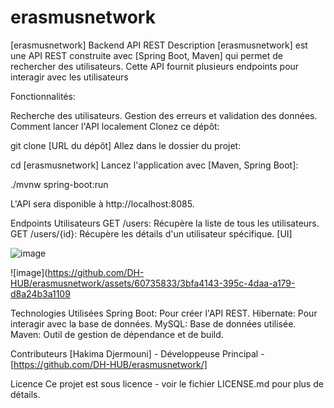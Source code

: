 # erasmusnetwork
[erasmusnetwork] Backend API REST
Description
[erasmusnetwork] est une API REST construite avec [Spring Boot, Maven] qui permet de rechercher des  utilisateurs. Cette API fournit plusieurs endpoints pour interagir avec les utilisateurs

Fonctionnalités:


Recherche des  utilisateurs.
Gestion des erreurs et validation des données.
Comment lancer l'API localement
Clonez ce dépôt:



git clone [URL du dépôt]
Allez dans le dossier du projet:


cd [erasmusnetwork]
Lancez l'application avec [Maven, Spring Boot]:

./mvnw spring-boot:run

L'API sera disponible à http://localhost:8085.

Endpoints
Utilisateurs
GET /users: Récupère la liste de tous les utilisateurs.
GET /users/{id}: Récupère les détails d'un utilisateur spécifique.
[UI]

![image](https://github.com/DH-HUB/erasmusnetwork/assets/60735833/29d879b3-6ae7-47ea-905b-d96b8a688ad9)

![image](https://github.com/DH-HUB/erasmusnetwork/assets/60735833/3bfa4143-395c-4daa-a179-d8a24b3a1109


Technologies Utilisées
Spring Boot: Pour créer l'API REST.
Hibernate: Pour interagir avec la base de données.
MySQL: Base de données utilisée.
Maven: Outil de gestion de dépendance et de build.



Contributeurs
[Hakima Djermouni] - Développeuse Principal - [https://github.com/DH-HUB/erasmusnetwork/]

Licence
Ce projet est sous licence  - voir le fichier LICENSE.md pour plus de détails.


